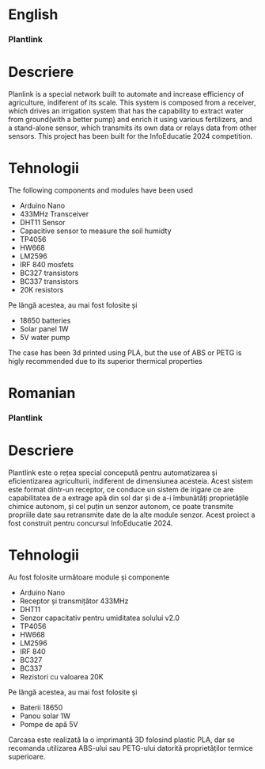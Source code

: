 # English

### Plantlink

# Descriere

Planlink is a special network built to automate and increase efficiency of agriculture, indiferent of its scale. This system is composed from a receiver, which drives an irrigation system that has the capability to extract water from ground(with a better pump) and enrich it using various fertilizers, and a stand-alone sensor, which transmits its own data or relays data from other sensors.
This project has been built for the InfoEducatie 2024 competition.

# Tehnologii

The following components and modules have been used
  + Arduino Nano
  + 433MHz Transceiver
  + DHT11 Sensor
  + Capacitive sensor to measure the soil humidty
  + TP4056
  + HW668
  + LM2596
  + IRF 840 mosfets
  + BC327 transistors
  + BC337 transistors
  + 20K resistors

Pe lângă acestea, au mai fost folosite și
  + 18650 batteries
  + Solar panel 1W
  + 5V water pump

The case has been 3d printed using PLA, but the use of ABS or PETG is higly recommended due to its superior thermical properties

# Romanian

### Plantlink

# Descriere

Plantlink este o rețea special concepută pentru automatizarea și eficientizarea agriculturii, indiferent
de dimensiunea acesteia. Acest sistem este format dintr-un receptor, ce conduce un sistem de irigare
ce are capabilitatea de a extrage apă din sol dar și de a-i îmbunătăți proprietățile chimice autonom, și
cel puțin un senzor autonom, ce poate transmite propriile date sau retransmite date de la alte module
senzor.
Acest proiect a fost construit pentru concursul InfoEducatie 2024. 

# Tehnologii

Au fost folosite următoare module și componente
  + Arduino Nano
  + Receptor și transmițător 433MHz
  + DHT11
  + Senzor capacitativ pentru umiditatea solului v2.0
  + TP4056
  + HW668
  + LM2596
  + IRF 840
  + BC327
  + BC337
  + Rezistori cu valoarea 20K

Pe lângă acestea, au mai fost folosite și
  + Baterii 18650
  + Panou solar 1W
  + Pompe de apă 5V

Carcasa este realizată la o imprimantă 3D folosind plastic PLA, dar se recomanda utilizarea ABS-ului sau PETG-ului datorită proprietăților termice superioare.

